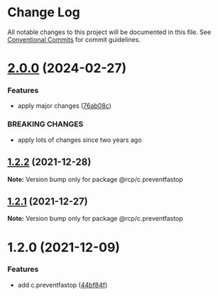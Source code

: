 # Change Log

All notable changes to this project will be documented in this file.
See [Conventional Commits](https://conventionalcommits.org) for commit guidelines.

# [2.0.0](https://github.com/imcuttle/rcp/compare/@rcp/c.preventfastop@1.2.2...@rcp/c.preventfastop@2.0.0) (2024-02-27)

### Features

- apply major changes ([76ab08c](https://github.com/imcuttle/rcp/commit/76ab08c0b961d33963a59f95d061f5cced94483c))

### BREAKING CHANGES

- apply lots of changes since two years ago

<a name="1.2.2"></a>

## [1.2.2](https://github.com/imcuttle/rcp/compare/@rcp/c.preventfastop@1.2.1...@rcp/c.preventfastop@1.2.2) (2021-12-28)

**Note:** Version bump only for package @rcp/c.preventfastop

<a name="1.2.1"></a>

## [1.2.1](https://github.com/imcuttle/rcp/compare/@rcp/c.preventfastop@1.2.0...@rcp/c.preventfastop@1.2.1) (2021-12-27)

**Note:** Version bump only for package @rcp/c.preventfastop

<a name="1.2.0"></a>

# 1.2.0 (2021-12-09)

### Features

- add c.preventfastop ([44bf84f](https://github.com/imcuttle/rcp/commit/44bf84f))
